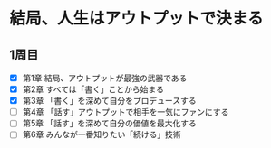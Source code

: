 # 結局、人生はアウトプットで決まる
## 1周目
 - [x] 第1章 結局、アウトプットが最強の武器である
 - [x] 第2章 すべては「書く」ことから始まる
 - [x] 第3章 「書く」を深めて自分をプロデュースする
 - [ ] 第4章 「話す」アウトプットで相手を一気にファンにする
 - [ ] 第5章 「話す」を深めて自分の価値を最大化する
 - [ ] 第6章 みんなが一番知りたい「続ける」技術

